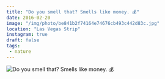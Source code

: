 ```yaml
---
title: "Do you smell that? Smells like money. 💰"
date: 2016-02-20
image: "/img/photo/be841b2f74164e74676cb493c442d83c.jpg"
location: "Las Vegas Strip"
instagram: true
draft: false
tags:
 - nature
---
```


![Do you smell that? Smells like money. 💰](/img/photo/be841b2f74164e74676cb493c442d83c.jpg)
